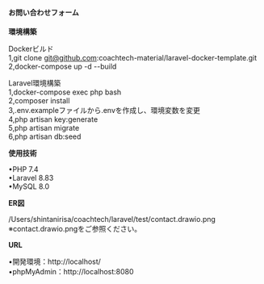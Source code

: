 #### お問い合わせフォーム

**環境構築**

Dockerビルド<br/>
1,git clone  git@github.com:coachtech-material/laravel-docker-template.git<br/>
2,docker-compose up -d --build

Laravel環境構築<br/>
1,docker-compose exec php bash<br/>
2,composer install<br/>
3,.env.exampleファイルから.envを作成し、環境変数を変更<br/>
4,php artisan key:generate<br/>
5,php artisan migrate<br/>
6,php artisan db:seed<br/>

**使用技術**

•PHP 7.4<br/>
•Laravel 8.83<br/>
•MySQL 8.0<br/>

**ER図**

/Users/shintanirisa/coachtech/laravel/test/contact.drawio.png<br/>
※contact.drawio.pngをご参照ください。

**URL**

•開発環境：http://localhost/<br/>
•phpMyAdmin：http://localhost:8080
